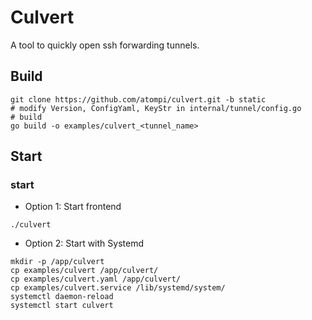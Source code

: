 # Culvert

A tool to quickly open ssh forwarding tunnels.

## Build

```
git clone https://github.com/atompi/culvert.git -b static
# modify Version, ConfigYaml, KeyStr in internal/tunnel/config.go
# build
go build -o examples/culvert_<tunnel_name>
```

## Start

### start

+ Option 1: Start frontend

```
./culvert
```

+ Option 2: Start with Systemd

```
mkdir -p /app/culvert
cp examples/culvert /app/culvert/
cp examples/culvert.yaml /app/culvert/
cp examples/culvert.service /lib/systemd/system/
systemctl daemon-reload
systemctl start culvert
```
